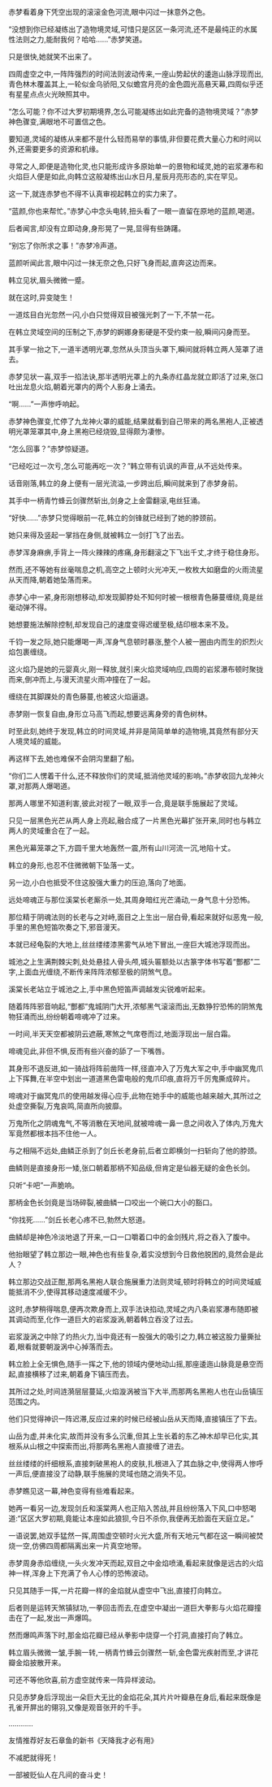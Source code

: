 
赤梦看着身下凭空出现的滚滚金色河流,眼中闪过一抹意外之色。

“没想到你已经凝练出了造物境灵域,可惜只是区区一条河流,还不是最纯正的水属性法则之力,能耐我何？哈哈……”赤梦笑道。

只是很快,她就笑不出来了。

四周虚空之中,一阵阵强烈的时间法则波动传来,一座山势起伏的逶迤山脉浮现而出,青色林木覆盖其上,一轮似金乌骄阳,又似蟾宫月亮的金色圆光高悬天幕,四周似乎还有星星点点火光映照其中。

“怎么可能？你不过大罗初期境界,怎么可能凝练出如此完备的造物境灵域？”赤梦神色骤变,满眼地不可置信之色。

要知道,灵域的凝练从来都不是什么轻而易举的事情,非但要花费大量心力和时间以外,还需要更多的资源和机缘。

寻常之人,即便是造物化灵,也只能形成许多原始单一的景物和域灵,她的岩浆瀑布和火焰巨人便是如此,向韩立这般凝练出山水日月,星辰月亮形态的,实在罕见。

这一下,就连赤梦也不得不认真审视起韩立的实力来了。

“蓝颜,你也来帮忙。”赤梦心中念头电转,扭头看了一眼一直留在原地的蓝颜,喝道。

后者闻言,却没有立即动身,身形晃了一晃,显得有些踌躇。

“别忘了你所求之事！”赤梦冷声道。

蓝颜听闻此言,眼中闪过一抹无奈之色,只好飞身而起,直奔这边而来。

韩立见状,眉头微微一蹙。

就在这时,异变陡生！

一道炫目白光忽然一闪,小白只觉得双目被强光刺了一下,不禁一花。

在韩立灵域空间的压制之下,赤梦的婀娜身影硬是不受约束一般,瞬间闪身而至。

其手掌一抬之下,一道半透明光罩,忽然从头顶当头罩下,瞬间就将韩立两人笼罩了进去。

赤梦见状一喜,双手一掐法诀,那半透明光罩上的九条赤红晶龙就立即活了过来,张口吐出龙息火焰,朝着光罩内的两个人影身上涌去。

“啊……”一声惨呼响起。

赤梦神色骤变,忙停了九龙神火罩的威能,结果就看到自己带来的两名黑袍人,正被透明光罩笼罩其中,身上黑袍已经烧毁,显得颇为凄惨。

“怎么回事？”赤梦惊疑道。

“已经吃过一次亏,怎么可能再吃一次？”韩立带有讥讽的声音,从不远处传来。

话音刚落,韩立的身上便有一层光流溢,一步跨出后,瞬间就来到了赤梦身前。

其手中一柄青竹蜂云剑骤然斩出,剑身之上金雷翻滚,电丝狂涌。

“好快……”赤梦只觉得眼前一花,韩立的剑锋就已经到了她的脖颈前。

她只来得及竖起一掌挡在身侧,就被韩立一剑打飞了出去。

赤梦浑身麻痹,手背上一阵火辣辣的疼痛,身形翻滚之下飞出千丈,才终于稳住身形。

然而,还不等她有丝毫喘息之机,高空之上顿时火光冲天,一枚枚大如磨盘的火雨流星从天而降,朝着她坠落而来。

赤梦心中一紧,身形刚想移动,却发现脚脖处不知何时被一根根青色藤蔓缠绕,竟是丝毫动弹不得。

她想要施法解除控制,却发现自己的速度变得迟缓至极,结印根本来不及。

千钧一发之际,她只能爆喝一声,浑身气息顿时暴涨,整个人被一圈由内而生的炽烈火焰包裹缠绕。

这火焰乃是她的元婴真火,刚一释放,就引来火焰灵域响应,四周的岩浆瀑布顿时聚拢而来,倒冲而上,与漫天流星火雨冲撞在了一起。

缠绕在其脚踝处的青色藤蔓,也被这火焰逼退。

赤梦刚一恢复自由,身形立马高飞而起,想要远离身旁的青色树林。

时至此刻,她终于发现,韩立的时间灵域,并非是简简单单的造物境,其竟然有部分天人境灵域的威能。

再这样下去,她也难保不会阴沟里翻了船。

“你们二人愣着干什么,还不释放你们的灵域,抵消他灵域的影响。”赤梦收回九龙神火罩,对那两人爆喝道。

那两人哪里不知道利害,彼此对视了一眼,双手一合,竟是联手施展起了灵域。

只见一层黑色光芒从两人身上亮起,融合成了一片黑色光幕扩张开来,同时也与韩立两人的灵域重合在了一起。

黑色光幕笼罩之下,方圆千里大地轰然一震,所有山川河流一沉,地陷十丈。

韩立的身形,也忍不住微微朝下坠落一丈。

另一边,小白也抵受不住这股强大重力的压迫,落向了地面。

远处啼魂正与那位溪棠长老厮杀一处,其周身暗红光芒涌动,一身气息十分恐怖。

那位精于阴魂法则的长老与之对峙,面目之上生出一层白骨,看起来就好似恶鬼一般,手里的黑色短笛吹奏之下,邪音漫天。

本就已经龟裂的大地上,丝丝缕缕漆黑雾气从地下冒出,一座巨大城池浮现而出。

城池之上生满荆棘尖刺,处处悬挂人骨头颅,城头匾额处以古篆字体书写着“酆都”二字,上面血光缠绕,不断传来阵阵浓郁至极的阴煞气息。

溪棠长老站立于城池之上,手中黑色短笛声调越发尖锐难听起来。

随着阵阵邪音响起,“酆都”鬼城阴门大开,浓郁黑气滚滚而出,无数狰狞恐怖的阴煞鬼物狂涌而出,纷纷朝着啼魂冲了过来。

一时间,半天天空都被阴云遮蔽,寒煞之气席卷而过,地面浮现出一层白霜。

啼魂见此,非但不惧,反而有些兴奋的舔了一下嘴唇。

其身形不退反进,如一骑战将阵前凿阵一样,径直冲入了万鬼大军之中,手中幽冥鬼爪上下挥舞,在半空中划出一道道黑色雷电般的鬼爪印痕,直将万千厉鬼撕成碎片。

啼魂对于幽冥鬼爪的使用越发得心应手,此物在她手中的威能也越来越大,其所过之处虚空撕裂,万鬼哀鸣,简直所向披靡。

万鬼所化之阴魂鬼气,不等消散在天地间,就被啼魂一鼻一息之间收入了体内,万鬼大军竟然都根本挡不住他一人。

与之相隔不远处,曲鳞正杀到了剑丘长老身前,后者立即横剑一扫斩向了他的脖颈。

曲鳞则是直接身形一矮,张口朝着那柄不知品级,但肯定是仙器无疑的金色长剑。

只听“卡吧”一声脆响。

那柄金色长剑竟是当场碎裂,被曲鳞一口咬出一个碗口大小的豁口。

“你找死……”剑丘长老心疼不已,勃然大怒道。

曲鳞却是神色冷淡地退了开来,一口一口嚼着口中的金剑残片,将之吞入了腹中。

他抬眼望了韩立那边一眼,神色也有些复杂,着实没想到今日救他脱困的,竟然会是此人？

韩立那边交战正酣,那两名黑袍人联合施展重力法则灵域,顿时将韩立的时间灵域威能抵消不少,使得其移动速度减缓不少。

这时,赤梦稍得喘息,便再次欺身而上,双手法诀掐动,灵域之内八条岩浆瀑布随即被其调动而至,化作一道巨大的岩浆漩涡,朝着韩立吞没了过去。

岩浆漩涡之中除了灼热火力,当中竟还有一股强大的吸引之力,韩立被这股力量撕扯着,眼看就要朝漩涡中心掉落而去。

韩立脸上全无惧色,随手一挥之下,他的领域内便地动山摇,那座逶迤山脉竟是悬空而起,直接横移了过来,朝着身下镇压而去。

其所过之处,时间涟漪层层蔓延,火焰漩涡被当下大半,而那两名黑袍人也在山岳镇压范围之内。

他们只觉得神识一阵迟滞,反应过来的时候已经被山岳从天而降,直接镇压了下去。

山岳为虚,并未化实,故而并没有多么沉重,但其上生长着的东乙神木却早已化实,其根系从山根之中探索而出,将那两名黑袍人直接缠了进去。

丝丝缕缕的纤细根系,直接刺破黑袍人的皮肤,扎根进入了其血脉之中,使得两人惨呼一声后,便直接没了动静,联手施展的灵域也随之消失不见。

赤梦瞧见这一幕,神色变得有些难看起来。

她再一看另一边,发现剑丘和溪棠两人也正陷入苦战,并且纷纷落入下风,口中怒喝道:“区区大罗初期,竟能让本座如此狼狈,今日不杀你,我便再无脸面在天庭立足。”

一语说罢,她双手猛然一挥,周围虚空顿时火光大盛,所有天地元气都在这一瞬间被焚烧一空,仿佛四周都隔离出来一片真空地带。

赤梦周身赤焰缠绕,一头火发冲天而起,双目之中金焰喷涌,看起来就像是远古的火焰神一样,浑身上下充满了令人心悸的恐怖波动。

只见其随手一挥,一片花瓣一样的金焰就从虚空中飞出,直接打向韩立。

后者则是运转天煞镇狱功,一拳回击而去,在虚空中凝出一道巨大拳影与火焰花瓣撞击在了一起,发出一声爆鸣。

然而爆鸣声落下时,那金焰花瓣已经从拳影中烧穿一个打洞,直接打向了韩立。

韩立眉头微微一皱,手腕一转,一柄青竹蜂云剑骤然一斩,金色雷光疾射而至,才讲花瓣金焰披散开来。

可还不等他欣喜,前方虚空就传来一阵异样波动。

只见赤梦身后浮现出一朵巨大无比的金焰花朵,其片片叶瓣悬在身后,看起来既像是孔雀开屏出的翎羽,又像是观音张开的千手。

…………

友情推荐好友石章鱼的新书《天降我才必有用》

不减肥就得死！

一部被贬仙人在凡间的奋斗史！